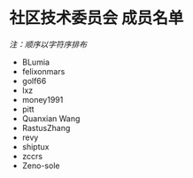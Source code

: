# 社区技术委员会 成员名单

*注：顺序以字符序排布*

- BLumia
- felixonmars
- golf66
- lxz
- money1991
- pitt
- Quanxian Wang
- RastusZhang
- revy
- shiptux
- zccrs
- Zeno-sole
